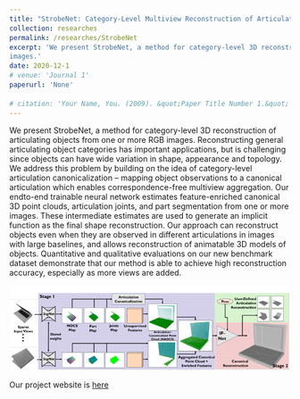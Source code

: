 ```yaml
---
title: "StrobeNet: Category-Level Multiview Reconstruction of Articulated Objects"
collection: researches
permalink: /researches/StrobeNet
excerpt: 'We present StrobeNet, a method for category-level 3D reconstruction of articulating objects from one or more RGB 
images.'
date: 2020-12-1
# venue: 'Journal 1'
paperurl: 'None'

# citation: 'Your Name, You. (2009). &quot;Paper Title Number 1.&quot; <i>Journal 1</i>. 1(1).'
---
```

We present StrobeNet, a method for category-level 3D reconstruction of articulating objects from one or more RGB 
images. Reconstructing general articulating object categories has important applications, but is challenging since objects can have wide variation in shape, appearance and topology. We address this problem by building on the idea of category-level articulation canonicalization – mapping object observations to a canonical articulation which enables correspondence-free multiview aggregation. Our endto-end trainable neural network estimates feature-enriched canonical 3D point clouds, articulation joints, and part segmentation from one or more images. These intermediate estimates are used to generate an implicit function as the final shape reconstruction. Our approach can reconstruct objects even when they are observed in different articulations in images with large baselines, and allows reconstruction of animatable 3D models of objects. Quantitative and qualitative evaluations on our new benchmark dataset demonstrate that our method is able to achieve high reconstruction accuracy, especially as more views are added.

![img](../images/strobenet_teaser.png)

<!-- Download our paper [here](https://thu17cyz.github.io/files/3dioumatch.pdf) -->

Our project website is [here](https://dzhange.github.io/StrobeNet/)
